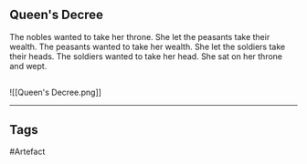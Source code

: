 ## Queen's Decree
The nobles wanted to take her throne.
She let the peasants take their wealth.
The peasants wanted to take her wealth.
She let the soldiers take their heads.
The soldiers wanted to take her head.
She sat on her throne and wept.
## 
![[Queen's Decree.png]]

---
## Tags
#Artefact